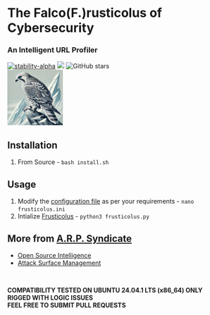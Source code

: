 # The Falco(F.)rusticolus of Cybersecurity

### An Intelligent URL Profiler

[![stability-alpha](https://img.shields.io/badge/stability-alpha-f4d03f.svg)]()
<img src="https://img.shields.io/badge/contributions-welcome-brightgreen.svg?style=flat">
<img alt="GitHub stars" src="https://img.shields.io/github/stars/ARPSyndicate/frusticolus">
<br>
<img src="https://raw.githubusercontent.com/ARPSyndicate/frusticolus/main/frusticolus.png" width=25%>

## Installation

1. From Source - `bash install.sh`<br>

## Usage

1. Modify the [configuration file](./frusticolus.ini) as per your requirements - `nano frusticolus.ini`
2. Intialize [Frusticolus](./frusticolus.py) - `python3 frusticolus.py`

## More from [A.R.P. Syndicate](https://www.arpsyndicate.io)

- [Open Source Intelligence](https://asm.arpsyndicate.io/intelligence.html)
- [Attack Surface Management](https://asm.arpsyndicate.io)

<br>

**COMPATIBILITY TESTED ON UBUNTU 24.04.1 LTS (x86_64) ONLY**<br>
**RIGGED WITH LOGIC ISSUES**<br>
**FEEL FREE TO SUBMIT PULL REQUESTS**<br>
